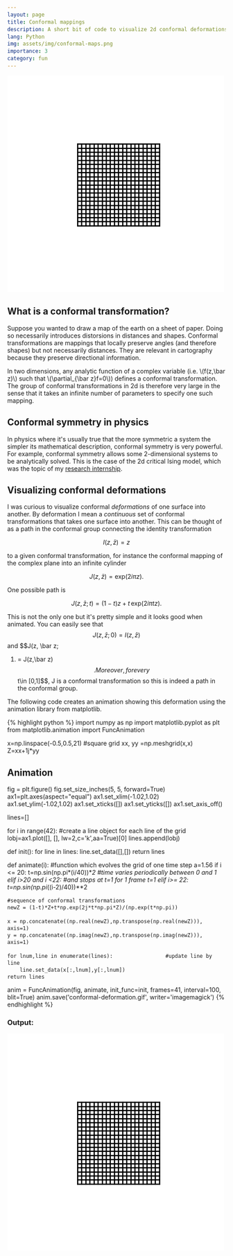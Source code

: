 ```yaml
---
layout: page
title: Conformal mappings
description: A short bit of code to visualize 2d conformal deformations
lang: Python
img: assets/img/conformal-maps.png
importance: 3
category: fun
---
```


![conformal transformation of a square into a cylinder](/assets/img/conformal-deformation.gif)

## What is a conformal transformation?

Suppose you wanted to draw a map of the earth on a sheet of paper. Doing so necessarily introduces distorsions in distances and shapes. Conformal 
transformations are mappings that locally preserve angles (and therefore shapes) but not necessarily distances. They are relevant in cartography because they 
preserve directional information.  

In two dimensions, any analytic function of a complex variable (i.e. \\(f(z,\bar z)\\) such that \\(\partial_{\bar z}f=0\\)) defines a conformal 
transformation. 
The group of conformal transformations in 2d is therefore very large in the sense that it takes an infinite number of parameters to specify one such mapping.

## Conformal symmetry in physics

In physics where it's usually true that the more symmetric a system the simpler its mathematical description, conformal symmetry is very powerful. For example, 
conformal symmetry allows some 2-dimensional systems to be analytically solved. This is the case of the 2d critical Ising model, which was the topic of my 
[research internship](/assets/pdf/internship-report-2020.pdf). 

## Visualizing conformal deformations

I was curious to visualize conformal *deformations* of one surface into another. By deformation I mean a *continuous* set 
of conformal transformations that takes one surface into another. This can be thought of as a path in the conformal group connecting the identity 
transformation 

$$ I(z,\bar z) = z $$

to a given conformal transformation, for instance the conformal mapping of the complex plane into an infinite cylinder

$$J(z,\bar z) = \text{exp}(2i\pi z).$$

One possible path is 

$$ J(z,\bar z;t) = (1-t)z+t\,\text{exp}(2i\pi tz). $$

This is not the only one but it's pretty simple and it looks good when animated. You can easily see that $$J(z,\bar z;0) = I(z,\bar z)$$ and $$J(z, \bar z; 
1) = J(z,\bar z)$$. Moreover, for every $$t\in [0,1]$$, J is a conformal transformation so this is indeed a path in the conformal group.

The following code creates an animation showing this deformation using the animation library from matplotlib. 

{% highlight python %}
import numpy as np
import matplotlib.pyplot as plt
from matplotlib.animation import FuncAnimation

x=np.linspace(-0.5,0.5,21)     #square grid
xx, yy =np.meshgrid(x,x)
Z=xx+1j*yy

## Animation ##

fig = plt.figure()
fig.set_size_inches(5, 5, forward=True)
ax1=plt.axes(aspect="equal")
ax1.set_xlim(-1.02,1.02)
ax1.set_ylim(-1.02,1.02)
ax1.set_xticks([])
ax1.set_yticks([])
ax1.set_axis_off()

lines=[]

for i in range(42):                   #create a line object for each line of the grid
    lobj=ax1.plot([], [], lw=2,c='k',aa=True)[0]
    lines.append(lobj)

def init():
    for line in lines:
        line.set_data([],[])
    return lines

def animate(i):                       #function which evolves the grid of one time step
    a=1.56
    if i <= 20:
        t=np.sin(np.pi*(i/40))**2       #time varies periodically between 0 and 1
    elif i>20 and i <22:                #and stops at t=1 for 1 frame
        t=1
    elif i>= 22:
        t=np.sin(np.pi*((i-2)/40))**2


	#sequence of conformal transformations
    newZ = (1-t)*Z+t*np.exp(2j*t*np.pi*Z)/(np.exp(t*np.pi))  
    
    x = np.concatenate((np.real(newZ),np.transpose(np.real(newZ))), axis=1)
    y = np.concatenate((np.imag(newZ),np.transpose(np.imag(newZ))), axis=1)

    for lnum,line in enumerate(lines):                 #update line by line
        line.set_data(x[:,lnum],y[:,lnum])               
    return lines


anim = FuncAnimation(fig, animate, init_func=init,
                               frames=41, interval=100, blit=True)
anim.save('conformal-deformation.gif', writer='imagemagick')
{% endhighlight %}

### Output:

![conformal transformation of a flat sheet into a cylinder](/assets/img/conformal-deformation.gif)
